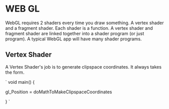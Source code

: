 # WEB GL
WebGL requires 2 shaders every time you draw something. A vertex shader and a fragment shader. Each shader is a function. A vertex shader and fragment shader are linked together into a shader program (or just program). A typical WebGL app will have many shader programs.

## Vertex Shader
A Vertex Shader's job is to generate clipspace coordinates. It always takes the form.

`
void main() {

   gl_Position = doMathToMakeClipspaceCoordinates
   
}
`
